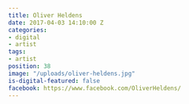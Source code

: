 ```yaml
---
title: Oliver Heldens
date: 2017-04-03 14:10:00 Z
categories:
- digital
- artist
tags:
- artist
position: 38
image: "/uploads/oliver-heldens.jpg"
is-digital-featured: false
facebook: https://www.facebook.com/OliverHeldens/
---
```


